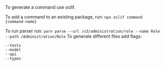 To generate a command use oclif.

To add a command to an existing package, run:
```npx oclif command {command-name}```

To run parser run:
```yarn parse --url /v3/administration/role --name Role --path /Administration/Role```
To generate different files add flags:
```
--tests
--model
--api
--types
```